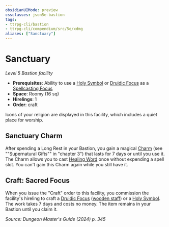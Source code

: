 ```yaml
---
obsidianUIMode: preview
cssclasses: json5e-bastion
tags:
- ttrpg-cli/bastion
- ttrpg-cli/compendium/src/5e/xdmg
aliases: ["Sanctuary"]
---
```

# Sanctuary
*Level 5 Bastion facility*  

- **Prerequisites**: Ability to use a [Holy Symbol](3-Mechanics/CLI/items/holy-symbol-xphb.md) or [Druidic Focus](3-Mechanics/CLI/items/druidic-focus-xphb.md) as a [Spellcasting Focus](3-Mechanics/CLI/rules/variant-rules/spellcasting-focus-xphb.md)
- **Space**: Roomy (16 sq)
- **Hirelings**: 1
- **Order**: craft

Icons of your religion are displayed in this facility, which includes a quiet place for worship.

## Sanctuary Charm

After spending a Long Rest in your Bastion, you gain a magical [Charm](3-Mechanics/CLI/rewards/sanctuary-charm-xdmg.md) (see ""Supernatural Gifts"" in "chapter 3") that lasts for 7 days or until you use it. The Charm allows you to cast [Healing Word](3-Mechanics/CLI/spells/healing-word-xphb.md) once without expending a spell slot. You can't gain this Charm again while you still have it.

## Craft: Sacred Focus

When you issue the "Craft" order to this facility, you commission the facility's hireling to craft a [Druidic Focus](3-Mechanics/CLI/items/druidic-focus-xphb.md) ([wooden staff](3-Mechanics/CLI/items/wooden-staff-xphb.md)) or a [Holy Symbol](3-Mechanics/CLI/items/holy-symbol-xphb.md). The work takes 7 days and costs no money. The item remains in your Bastion until you claim it.

*Source: Dungeon Master's Guide (2024) p. 345*